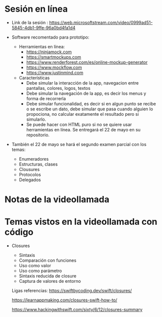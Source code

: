 # Sesión en línea
- Link de la sesión : https://web.microsoftstream.com/video/0999ad51-5845-4db1-9ffe-96a0bd4fa1d4

- Software recomentado para prototipo: 
  - Herramientas en línea: 
      - https://ninjamock.com  
      - https://smartmockups.com 
      - https://www.renderforest.com/es/online-mockup-generator 
      - https://www.mockflow.com
      - https://www.justinmind.com
  - Características
    -  Debe simular la interacción de la app, navegacion entre pantallas, colores, logos, textos
    - Debe simular la navegación de la app, es decir los menus y forma de recorrerla
    - Debe simular funcionalidad, es decir si en algun punto se recibe o se escribe un dato, debe simular que pasa cuando alguien lo propociona, no calcular exatamente el resultado pero si simularlo.
    - Se puede hacer con HTML puro si no se quiere usar herramientas en línea.
Se entregará el 22 de mayo en su repositorio.
- También el 22 de mayo se hará el segundo examen parcial con los temas:
  - Enumeradores
  - Estructuras, clases
  - Clousures
  - Protocolos
  - Delegados
  
# Notas de la videollamada

 
# Temas vistos en la videollamada con código
- Closures
  - Sintaxis
  - Comparación con funciones
  - Uso como valor
  - Uso como parámetro
  - Sintaxis reducida de closure
  - Captura de valores de entorno

  Ligas referencias:
  https://swiftbycoding.dev/swift/closures/

  https://learnappmaking.com/closures-swift-how-to/ 

  https://www.hackingwithswift.com/sixty/6/12/closures-summary

